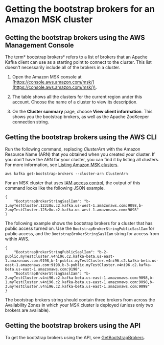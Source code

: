 # Getting the bootstrap brokers for an Amazon MSK cluster<a name="msk-get-bootstrap-brokers"></a>

## Getting the bootstrap brokers using the AWS Management Console<a name="get-bootstrap-console"></a>

The term* bootstrap brokers* refers to a list of brokers that an Apache Kafka client can use as a starting point to connect to the cluster\. This list doesn't necessarily include all of the brokers in a cluster\.

1. Open the Amazon MSK console at [https://console.aws.amazon.com/msk/](https://console.aws.amazon.com/msk/)\.

1. The table shows all the clusters for the current region under this account\. Choose the name of a cluster to view its description\.

1. On the **Cluster summary** page, choose **View client information**\. This shows you the bootstrap brokers, as well as the Apache ZooKeeper connection string\.

## Getting the bootstrap brokers using the AWS CLI<a name="get-bootstrap-cli"></a>

Run the following command, replacing *ClusterArn* with the Amazon Resource Name \(ARN\) that you obtained when you created your cluster\. If you don't have the ARN for your cluster, you can find it by listing all clusters\. For more information, see [Listing Amazon MSK clusters](msk-list-clusters.md)\.

```
aws kafka get-bootstrap-brokers --cluster-arn ClusterArn
```

For an MSK cluster that uses [IAM access control](iam-access-control.md), the output of this command looks like the following JSON example\.

```
{
    "BootstrapBrokerStringSaslIam": "b-1.myTestCluster.123z8u.c2.kafka.us-west-1.amazonaws.com:9098,b-2.myTestCluster.123z8u.c2.kafka.us-west-1.amazonaws.com:9098"
}
```

The following example shows the bootstrap brokers for a cluster that has public access turned on\. Use the `BootstrapBrokerStringPublicSaslIam` for public access, and the `BootstrapBrokerStringSaslIam` string for access from within AWS\.

```
{
    "BootstrapBrokerStringPublicSaslIam": "b-2-public.myTestCluster.v4ni96.c2.kafka-beta.us-east-1.amazonaws.com:9198,b-1-public.myTestCluster.v4ni96.c2.kafka-beta.us-east-1.amazonaws.com:9198,b-3-public.myTestCluster.v4ni96.c2.kafka-beta.us-east-1.amazonaws.com:9198",
    "BootstrapBrokerStringSaslIam": "b-2.myTestCluster.v4ni96.c2.kafka-beta.us-east-1.amazonaws.com:9098,b-1.myTestCluster.v4ni96.c2.kafka-beta.us-east-1.amazonaws.com:9098,b-3.myTestCluster.v4ni96.c2.kafka-beta.us-east-1.amazonaws.com:9098"
}
```

The bootstrap brokers string should contain three brokers from across the Availability Zones in which your MSK cluster is deployed \(unless only two brokers are available\)\. 

## Getting the bootstrap brokers using the API<a name="get-bootstrap-api"></a>

To get the bootstrap brokers using the API, see [GetBootstrapBrokers](https://docs.aws.amazon.com//msk/1.0/apireference/clusters-clusterarn-bootstrap-brokers.html#GetBootstrapBrokers)\.